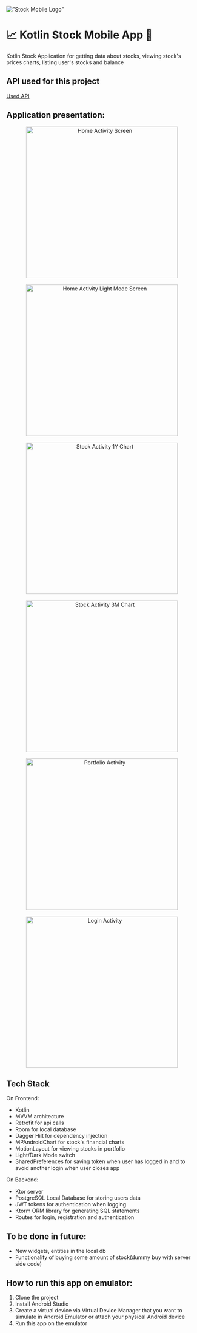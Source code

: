 !["Stock Mobile Logo"](images/readmeLogo.png)
# 📈 Kotlin Stock Mobile App 📱

Kotlin Stock Application for getting data about stocks, viewing stock's prices charts, listing user's stocks and balance

## API used for this project
[Used API](https://www.alphavantage.co/)

## Application presentation:
<div align="center">
  <img src="images/activity_home.png" alt="Home Activity Screen" width="400">
</div>

<br/>

<div align="center">
  <img src="images/activity_home_light.png" alt="Home Activity Light Mode Screen" width="400">
</div>

<br/>

<div align="center">
  <img src="images/stock_activity.png" alt="Stock Activity 1Y Chart" width="400">
</div>

<br/>

<div align="center">
  <img src="images/stock_activity_3m.png" alt="Stock Activity 3M Chart" width="400">
</div>

<br/>

<div align="center">
  <img src="images/portfolio.png" alt="Portfolio Activity" width="400">
</div>

<br/>

<div align="center" style="margin-bottom: 20px">
  <img src="images/login.png" alt="Login Activity" width="400">
</div>

## Tech Stack
On Frontend:
* Kotlin
* MVVM architecture
* Retrofit for api calls
* Room for local database
* Dagger Hilt for dependency injection
* MPAndroidChart for stock's financial charts
* MotionLayout for viewing stocks in portfolio
* Light/Dark Mode switch
* SharedPreferences for saving token when user has logged in and to avoid another login when user closes app

On Backend:
* Ktor server
* PostgreSQL Local Database for storing users data
* JWT tokens for authentication when logging
* Ktorm ORM library for generating SQL statements
* Routes for login, registration and authentication 

## To be done in future:
* New widgets, entities in the local db
* Functionality of buying some amount of stock(dummy buy with server side code)

## How to run this app on emulator:
1. Clone the project
2. Install Android Studio
3. Create a virtual device via Virtual Device Manager that you want to simulate in Android Emulator or attach your physical Android device
4. Run this app on the emulator
